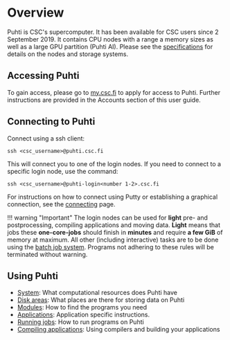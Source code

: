 # Overview

Puhti is CSC's supercomputer. It has been available for CSC users since
2 September 2019. It contains CPU nodes with a range a memory sizes as well as a large GPU partition (Puhti AI). Please see the
[specifications](system.md) for details on the nodes and storage systems.

## Accessing Puhti

To gain access, please go to [my.csc.fi](https://my.csc.fi) to apply for
access to Puhti. Further instructions are provided in the Accounts section
of this user guide.

## Connecting to Puhti

Connect using a ssh client:
```
ssh <csc_username>@puhti.csc.fi
```
This will connect you to one of the login nodes. If you need to connect
to a specific login node, use the command:

```
ssh <csc_username>@puhti-login<number 1-2>.csc.fi
```
For instructions on how to connect using Putty or establishing
a graphical connection, see the [connecting](connecting.md) page.


!!! warning "Important"
    The login nodes can be used for **light** pre- and postprocessing, compiling
    applications and moving data. **Light** means that jobs these **one-core-jobs**
    should finish in **minutes** and require **a few GiB** of memory at maximum. 
    All other (including interactive) tasks are to be done using the 
    [batch job system](running/getting-started.md). Programs not adhering to these
    rules will be terminated without warning.



## Using Puhti

* [System](system.md): What computational resources does Puhti have
* [Disk areas](disk.md): What places are there for storing data on Puhti 
* [Modules](modules.md): How to find the programs you need
* [Applications](../apps/index.md): Application specific instructions.
* [Running jobs](running/getting-started.md): How to run programs on Puhti 
* [Compiling applications](compiling.md): Using compilers and building your applications   

